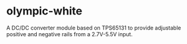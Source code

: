 # olympic-white
A DC/DC converter module based on TPS65131 to provide adjustable positive and negative rails from a 2.7V-5.5V input.
